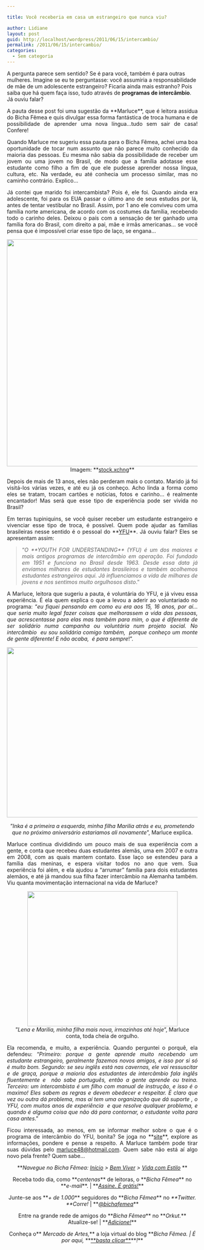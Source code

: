 ```yaml
---

title: Você receberia em casa um estrangeiro que nunca viu?

author: Lidiane
layout: post
guid: http://localhost/wordpress/2011/06/15/intercambio/
permalink: /2011/06/15/intercambio/
categories:
  - Sem categoria
---
```

A pergunta parece sem sentido? Se é para você, também é para outras mulheres. Imagine se eu te perguntasse: você assumiria a responsabilidade de mãe de um adolescente estrangeiro? Ficaria ainda mais estranho? Pois saiba que há quem faça isso, tudo através de **programas de intercâmbio**. Já ouviu falar?

<p style="text-align: justify;">
  A pauta desse post foi uma sugestão da **Marluce**, que é leitora assídua do Bicha Fêmea e quis divulgar essa forma fantástica de troca humana e de possibilidade de aprender uma nova língua…tudo sem sair de casa! Confere!
</p>

<!--more-->

<p style="text-align: justify;">
  Quando Marluce me sugeriu essa pauta para o Bicha Fêmea, achei uma boa oportunidade de tocar num assunto que não parece muito conhecido da maioria das pessoas. Eu mesma não sabia da possibilidade de receber um jovem ou uma jovem no Brasil, de modo que a família adotasse esse estudante como filho a fim de que ele pudesse aprender nossa língua, cultura, etc. Na verdade, eu até conhecia um processo similar, mas no caminho contrário. Explico…
</p>

<p style="text-align: justify;">
  Já contei que marido foi intercambista? Pois é, ele foi. Quando ainda era adolescente, foi para os EUA passar o último ano de seus estudos por lá, antes de tentar vestibular no Brasil. Assim, por 1 ano ele conviveu com uma família norte americana, de acordo com os costumes da família, recebendo todo o carinho deles. Deixou o país com a sensação de ter ganhado uma família fora do Brasil, com direito a pai, mãe e irmãs americanas… se você pensa que é impossível criar esse tipo de laço, se engana…
</p>

<p style="text-align: center;">
  <a href="http://www.trololodemulher.com.br/blog/wp-content/uploads/2011/06/mapa.jpg"><img class="alignnone size-full wp-image-6523" title="mapa" src="http://www.trololodemulher.com.br/blog/wp-content/uploads/2011/06/mapa.jpg" alt="" width="600" height="600" /></a><br /> Imagem: **<a href="http://www.sxc.hu/" target="_blank">stock.xchng</a>**
</p>

<p style="text-align: justify;">
  Depois de mais de 13 anos, eles não perderam mais o contato. Marido já foi visitá-los várias vezes, e até eu já os conheço. Acho linda a forma como eles se tratam, trocam cartões e notícias, fotos e carinho… é realmente encantador! Mas será que esse tipo de experiência pode ser vivida no Brasil?
</p>

<p style="text-align: justify;">
  Em terras tupiniquins, se você quiser receber um estudante estrangeiro e vivenciar esse tipo de troca, é possível. Quem pode ajudar as famílias brasileiras nesse sentido é o pessoal do **<a href="http://www.yfu.com.br/index.shtml" target="_blank">YFU</a>**. Já ouviu falar? Eles se apresentam assim:
</p>

> <p style="text-align: justify;">
>   “<em>O **YOUTH FOR UNDERSTANDING** (YFU) é um dos maiores e mais antigos programas de intercâmbio em operação. Foi fundado em 1951 e funciona no Brasil desde 1963. Desde essa data já enviamos milhares de estudantes brasileiros e também acolhemos estudantes estrangeiros aqui. Já influenciamos a vida de milhares de jovens e nos sentimos muito orgulhosos disto</em>.”
> </p>

<p style="text-align: justify;">
  A Marluce, leitora que sugeriu a pauta, é voluntária do YFU, e já viveu essa experiência. É ela quem explica o que a levou a aderir ao voluntariado no programa: “<em>eu fiquei pensando em como eu era aos 15, 16 anos, por aí… que seria muito legal fazer coisas que melhorassem a vida das pessoas, que acrescentasse para elas mas também para mim, o que é diferente de ser solidário numa campanha ou voluntária num projeto social. No intercâmbio  eu sou solidária comigo também,  porque conheço um monte de gente diferente! E não acaba,  é para sempre</em>!”.
</p>

<p style="text-align: center;">
  <a href="http://www.trololodemulher.com.br/blog/wp-content/uploads/2011/06/intercambio.jpg"><img class="alignnone size-full wp-image-6521" title="intercâmbio" src="http://www.trololodemulher.com.br/blog/wp-content/uploads/2011/06/intercambio.jpg" alt="" width="600" height="450" /></a>
</p>

<p style="text-align: center;">
  ”<em>Inka é a primeira a esquerda, minha filha Marilia atrás e eu, prometendo que no próximo aniversário estariamos ali novamente</em>”, Marluce explica.
</p>

<p style="text-align: justify;">
  Marluce continua divididindo um pouco mais de sua experiência com a gente, e conta que recebeu duas estudantes alemãs, uma em 2007 e outra em 2008, com as quais mantem contato. Esse laço se estendeu para a família das meninas, e espera visitar todos no ano que vem. Sua experiência foi além, e ela ajudou a “arrumar” família para dois estudantes alemãos, e até já mandou sua filha fazer intercâmbio na Alemanha também. Viu quanta movimentação internacional na vida de Marluce?
</p>

<p style="text-align: center;">
  <a href="http://www.trololodemulher.com.br/blog/wp-content/uploads/2011/06/intercambio1.jpg"><img class="alignnone size-full wp-image-6522" title="intercâmbio[1]" src="http://www.trololodemulher.com.br/blog/wp-content/uploads/2011/06/intercambio1.jpg" alt="" width="397" height="357" /></a><br /> ”<em>Lena e Marilia, minha filha mais nova, irmazinhas até hoje</em>”, Marluce conta, toda cheia de orgulho.
</p>

<p style="text-align: justify;">
  Ela recomenda, e muito, a experiência. Quando perguntei o porquê, ela defendeu: “<em>Primeiro: porque a gente aprende muito recebendo um estudante estrangeiro, geralmente fazemos novos amigos, e isso por si só é muito bom. Segundo: se seu inglês está nas cavernas, ele vai ressuscitar e de graça, porque a maioria dos estudantes de intercâmbio fala inglês fluentemente e  não sabe português, então a gente aprende ou treina. Terceiro: um intercambista é um filho com manual de instrução, e isso é o maximo! Eles sabem as regras e devem obedecer e respeitar. É claro que vez ou outra dá problema, mas aí tem uma organização que dá suporte , o YFU, com muitos anos de experiência  e que resolve qualquer problema, e quando é alguma coisa que não dá para contornar, o estudante volta para casa antes</em>.”
</p>

<p style="text-align: justify;">
  Ficou interessada, ao menos, em se informar melhor sobre o que é o programa de intercâmbio do YFU, bonita? Se joga no **<a href="http://www.yfu.com.br/index.shtml" target="_blank">site</a>**, explore as informações, pondere e pense a respeito. A Marluce também pode tirar suas dúvidas pelo <a href="mailto:marluce48@hotmail.com">marluce48@hotmail.com</a>. Quem sabe não está aí algo novo pela frente? Quem sabe…
</p>

<p style="text-align: center;">
  **<em>Navegue no Bicha Fêmea: <a href="http://www.trololodemulher.com.br/">Início</a> > <a href="http://www.trololodemulher.com.br/bem-viver/">Bem Viver</a> > <a href="http://www.trololodemulher.com.br/category/estilo-de-vida/">Vida com Estilo</a> </em>**
</p>

<p style="text-align: center;">
  Receba todo dia, como **<em>centenas</em>** de leitoras, o **<em>Bicha Fêmea</em>** no **<em>e-mail</em>**. | **<em><a href="http://feedburner.google.com/fb/a/mailverify?uri=blogbichafemea&loc=pt_BR">Assine. É grátis!</a></em>**
</p>

<p style="text-align: center;">
  Junte-se aos **<em>+ de 1.000</em>** seguidores do **<em>Bicha Fêmea</em>** no <em>**Twitter. **Corre!</em> | **<em><a href="http://twitter.com/bichafemea">@bichafemea</a></em>**
</p>

<p style="text-align: center;">
  Entre na grande rede de amigos do **<em>Bicha Fêmea</em>** no **<em>Orkut.</em>** Atualize-se! | **<em><a href="http://www.orkut.com.br/Main#Profile?uid=5161612886294499900">Adicione!</a></em>**
</p>

<p style="text-align: center;">
  Conheça o**<em> Mercado de Artes,</em>** a loja virtual do blog **<em>Bicha Fêmea. | É por aqui, </em>**<a href="http://www.trololodemulher.com.br/loja/">**<em>basta clicar</em>**</a>**<em>!</em>**
</p>

<p style="text-align: center;">
   
</p>
